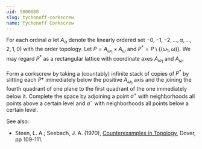 ```yaml
---
uid: S000088
slug: tychonoff-corkscrew
name: Tychonoff Corkscrew
---
```

For each ordinal $\alpha$ let $A_\alpha$ denote the linearly ordered set $-0, -1, -2, \dots, \alpha, \dots, 2, 1, 0)$ with the order topology. Let $P = A_{\omega_1} \times A_{\omega}$ and $P^* = P \setminus \{(\omega_1, \omega)\}$. We may regard $P^*$ as a rectangular lattice with coordinate axes $A_{\omega_1}$ and $A_\omega$. 

Form a corkscrew by taking a (countably) infinite stack of copies of $P^*$ by slitting each $P*$ immediately below the positive $A_{\omega_1}$ axis and the joining the fourth quadrant of one plane to the first quadrant of the one immediately below it. Complete the space by adjoining a point $a^+$ with neighborhoods all points above a certain level and $a^-$ with neighborhoods all points below a certain level.

See also:

* Steen, L. A.; Seebach, J. A. (1970), [Counterexamples in Topology](http://books.google.com/books/about/Counterexamples_in_Topology.html?id=DkEuGkOtSrUC), Dover, pp 109-111.

